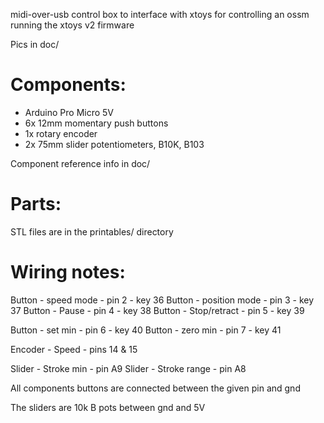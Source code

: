 
midi-over-usb control box to interface with xtoys for controlling an ossm running the xtoys v2 firmware

Pics in doc/

# Components:

  - Arduino Pro Micro 5V
  - 6x 12mm momentary push buttons
  - 1x rotary encoder
  - 2x 75mm slider potentiometers, B10K, B103

Component reference info in doc/

# Parts:

STL files are in the printables/ directory


# Wiring notes:

Button - speed mode - pin 2 - key 36
Button - position mode - pin 3 - key 37
Button - Pause - pin 4 - key 38
Button - Stop/retract - pin 5 - key 39

Button - set min - pin 6 - key 40
Button - zero min - pin 7 - key 41

Encoder - Speed - pins 14 & 15

Slider - Stroke min - pin A9
Slider - Stroke range - pin A8

All components buttons are connected between the given pin and gnd

The sliders are 10k B pots between gnd and 5V

